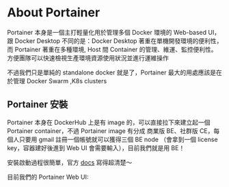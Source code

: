 # About Portainer

Portainer 本身是一個主打輕量化用於管理多個 Docker 環境的 Web-based UI，跟 Docker Desktop 不同的是：Docker Desktop 著重在單機開發環境的便利性，而 Portainer 著重在多種環境, Host 間 Container 的管理、維運、監控便利性。方便團隊可以快速檢視生產環境資源使用狀況並進行運維操作

不過我們只是單純的 standalone docker 就是了，Portainer 最大的用處應該是在於管理 Docker Swarm ,K8s clusters

## Portainer 安裝

Portainer 本身在 DockerHub 上是有 image 的，可以直接拉下來建立起一個 Portainer container，不過 Portainer image 有分成 商業版 BE、社群版 CE，每個人只要用 gmail 註冊一個帳號就可以獲得三個 BE node （會拿到一個 license key，容器建好後進到 Web UI 會需要輸入），目前我們就是用 BE！

安裝啟動過程很簡單，官方 [docs](https://docs.portainer.io/start/install) 寫得超清楚～ 

目前我們的 Portainer Web UI: 

